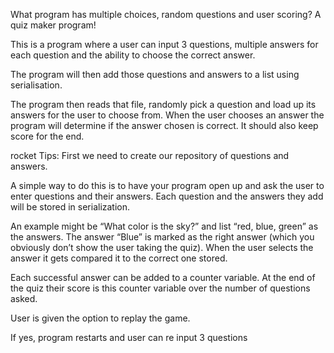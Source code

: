 What program has multiple choices, random questions and user scoring? 
A quiz maker program! 

This is a program where a user can input 3 questions, multiple answers for each question and the ability to choose the correct answer.

The program will then add those questions and answers to a list using 
serialisation.

The program then reads that file, randomly pick a question and load up its answers 
for the user to choose from. When the user chooses an answer the program will determine if the answer chosen is correct.
It should also keep score for the end.

rocket Tips: First we need to create our repository of questions and answers. 

A simple way to do this is to have your program open up and ask the user to enter questions and their answers. 
Each question and the answers they add will be stored in serialization.

An example might be “What color is the sky?” and list “red, blue, green” as the answers. 
The answer “Blue” is marked as the right answer (which you obviously don’t show the user taking the quiz).
When the user selects the answer it gets compared it to the correct one stored.

Each successful answer can be added to a counter variable. 
At the end of the quiz their score is this counter variable over the number of questions asked.

User is given the option to replay the game.

If yes, program restarts and user can re input 3 questions

